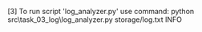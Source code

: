[3] To run script 'log_analyzer.py' use command: 
    python src\task_03_log\log_analyzer.py storage/log.txt INFO